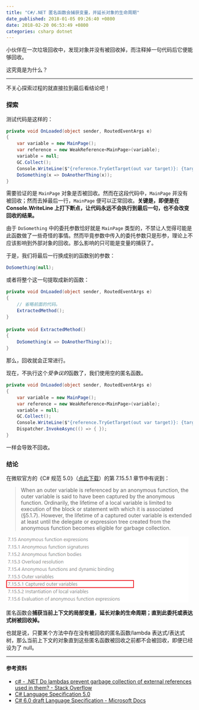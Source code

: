 ```yaml
---
title: "C#/.NET 匿名函数会捕获变量，并延长对象的生命周期"
date_published: 2018-01-05 09:26:40 +0800
date: 2018-02-20 06:53:49 +0800
categories: csharp dotnet
---
```


小伙伴在一次垃圾回收中，发现对象并没有被回收掉，而注释掉一句代码后它便能够回收。

这究竟是为什么？

---

不关心探索过程的就直接拉到最后看结论吧！

<p id="toc"></p>

### 探索

测试代码是这样的：

```csharp
private void OnLoaded(object sender, RoutedEventArgs e)
{
    var variable = new MainPage();
    var reference = new WeakReference<MainPage>(variable);
    variable = null;
    GC.Collect();
    Console.WriteLine($"{reference.TryGetTarget(out var target)}: {target}");
    DoSomething(x => DoAnotherThing(x));
}
```

需要验证的是 `MainPage` 对象是否被回收。然而在这段代码中，`MainPage` 并没有被回收；然而去掉最后一行，`MainPage` 便可以正常回收。**关键是，即便是在 Console.WriteLine 上打下断点，让代码永远不会执行到最后一句，也不会改变回收的结果。**

由于 `DoSomething` 中的委托参数恰好就是 `MainPage` 类型的，不禁让人觉得可能是此函数做了一些奇怪的事情。然而毕竟参数中传入的委托参数只是形参，理论上不应该影响到外部对象的回收。那么影响的只可能是变量的捕获了。

于是，我们将最后一行换成别的函数别的参数：

```csharp
DoSomething(null);
```

或者将整个这一句提取成新的函数：

```csharp
private void OnLoaded(object sender, RoutedEventArgs e)
{
    // 省略前面的代码。
    ExtractedMethod();
}

private void ExtractedMethod()
{
    DoSomething(x => DoAnotherThing(x));
}
```

那么，回收就会正常进行。

现在，不执行这个*受争议的*函数了，我们使用空的匿名函数。

```csharp
private void OnLoaded(object sender, RoutedEventArgs e)
{
    var variable = new MainPage();
    var reference = new WeakReference<MainPage>(variable);
    variable = null;
    GC.Collect();
    Console.WriteLine($"{reference.TryGetTarget(out var target)}: {target}");
    Dispatcher.InvokeAsync(() => { });
}
```

一样会导致不回收。

### 结论

在微软官方的《C# 规范 5.0》（[点此下载](http://www.microsoft.com/en-us/download/details.aspx?id=7029)）的第 7.15.5.1 章节中有说到：

> When an outer variable is referenced by an anonymous function, the outer variable is said to have been captured by the anonymous function. Ordinarily, the lifetime of a local variable is limited to execution of the block or statement with which it is associated (§5.1.7). However, the lifetime of a captured outer variable is extended at least until the delegate or expression tree created from the anonymous function becomes eligible for garbage collection.

![章节](/static/posts/2018-01-05-09-48-13.png)

匿名函数会**捕获当前上下文的局部变量，延长对象的生命周期；直到此委托或表达式树被回收掉。**

也就是说，只要某个方法中存在没有被回收的匿名函数/lambda 表达式/表达式树，那么当前上下文的对象直到这些匿名函数被回收之前都不会被回收，即便已经设为了 null。

---

#### 参考资料

- [c# - .NET Do lambdas prevent garbage collection of external references used in them? - Stack Overflow](https://stackoverflow.com/questions/31729665/net-do-lambdas-prevent-garbage-collection-of-external-references-used-in-them)
- [C# Language Specification 5.0](http://www.c-sharpcorner.com/ebooks/csharp-language-specification_5)
- [C# 6.0 draft Language Specification - Microsoft Docs](https://docs.microsoft.com/en-us/dotnet/csharp/language-reference/language-specification/)
